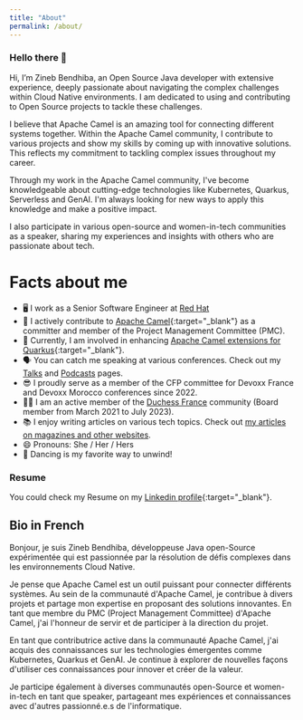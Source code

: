 ```yaml
---
title: "About"
permalink: /about/
---
```


### Hello there 👋
Hi, I’m Zineb Bendhiba, an Open Source Java developer with extensive experience, deeply passionate about navigating the complex challenges within Cloud Native environments.  I am dedicated to using and contributing to Open Source projects to tackle these challenges.

I believe that Apache Camel is an amazing tool for connecting different systems together. Within the Apache Camel community, I contribute to various projects and show my skills by coming up with innovative solutions. This reflects my commitment to tackling complex issues throughout my career.

Through my work in the Apache Camel community, I've become knowledgeable about cutting-edge technologies like Kubernetes, Quarkus, Serverless and GenAI. I'm always looking for new ways to apply this knowledge and make a positive impact.

I also participate in various open-source and women-in-tech communities as a speaker, sharing my experiences and insights with others who are passionate about tech.

# Facts about me
- 🖥 I work as a Senior Software Engineer at [Red Hat](https://www.redhat.com/)
- 🐪 I actively contribute to [Apache Camel](https://camel.apache.org/){:target="_blank"} as a committer and member of the Project Management Committee (PMC).
- 🔭 Currently, I am involved in enhancing [Apache Camel extensions for Quarkus](https://camel.apache.org/camel-quarkus){:target="_blank"}.
- 🗣 You can catch me speaking at various conferences. Check out my [Talks](/conf) and [Podcasts](/podcast) pages. 
- 😎 I proudly serve as a member of the CFP committee for Devoxx France and Devoxx Morocco conferences since 2022.
- 👯‍♀️ I am an active member of the [Duchess France](https://www.duchess-france.fr/) community (Board member from March 2021 to July 2023).
- 📚 I enjoy writing articles on various tech topics. Check out [my articles on magazines and other websites](/publications).
- 😄 Pronouns: She / Her / Hers
- 💃 Dancing is my favorite way to unwind!

### Resume
You could check my Resume on my [Linkedin profile](https://www.linkedin.com/in/zbendhiba/){:target="_blank"}.

## Bio in French
Bonjour, je suis Zineb Bendhiba, développeuse Java open-Source expérimentée qui est passionnée par la résolution de défis complexes dans
les environnements Cloud Native.

Je pense que Apache Camel est un outil puissant pour connecter différents systèmes. Au sein de la communauté d'Apache Camel, je contribue à divers projets et partage mon expertise en proposant des solutions innovantes. En tant que membre du PMC (Project Management Committee) d'Apache Camel,
j'ai l'honneur de servir et de participer à la direction du projet.

En tant que contributrice active dans la communauté Apache Camel, j'ai acquis des connaissances sur les technologies émergentes comme Kubernetes, Quarkus et GenAI. Je continue à explorer de nouvelles façons d'utiliser ces connaissances pour innover et créer de la valeur.

Je participe également à diverses communautés open-Source et women-in-tech en tant que speaker, partageant mes expériences et connaissances avec
d'autres passionné.e.s de l'informatique.
